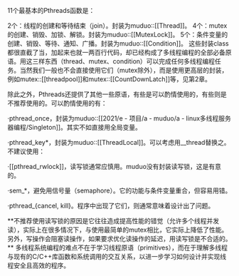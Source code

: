 11个最基本的Pthreads函数是：

2个：线程的创建和等待结束（join）。封装为muduo::[[Thread]]。
4个：mutex的创建、销毁、加锁、解锁。封装为muduo::[[MutexLock]]。
5个：条件变量的创建、销毁、等待、通知、广播。封装为muduo::[[Condition]]。
这些封装class都很直截了当，加起来也就一两百行代码，却已经构成了多线程编程的全部必备原语。用这三样东西（thread、mutex、condition）可以完成任何多线程编程任务。当然我们一般也不会直接使用它们（mutex除外），而是使用更高层的封装，例如mutex::[[threadpool]]和mutex::[[CountDownLatch]]等，见第2章。

除此之外，Pthreads还提供了其他一些原语，有些是可以酌情使用的，有些则是不推荐使用的。可以酌情使用的有：

·pthread_once，封装为muduo::[[2021/e - 项目/a - muduo/a - linux多线程服务器编程/Singleton]]<T>。其实不如直接用全局变量。

·pthread_key*，封装为muduo::[[ThreadLocal]]<T>。可以考虑用__thread替换之。不建议使用：

·[[pthread_rwlock]]，读写锁通常应慎用。muduo没有封装读写锁，这是有意的。

·sem_*，避免用信号量（semaphore）。它的功能与条件变量重合，但容易用错。

·pthread_{cancel, kill}。程序中出现了它们，则通常意味着设计出了问题。

  

**不推荐使用读写锁的原因是它往往造成提高性能的错觉（允许多个线程并发读），实际上在很多情况下，与使用最简单的mutex相比，它实际上降低了性能。另外，写操作会阻塞读操作，如果要求优化读操作的延迟，用读写锁是不合适的。
**
多线程系统编程的难点不在于学习线程原语（primitives），而在于理解多线程与现有的C/C++库函数和系统调用的交互关系，以进一步学习如何设计并实现线程安全且高效的程序。